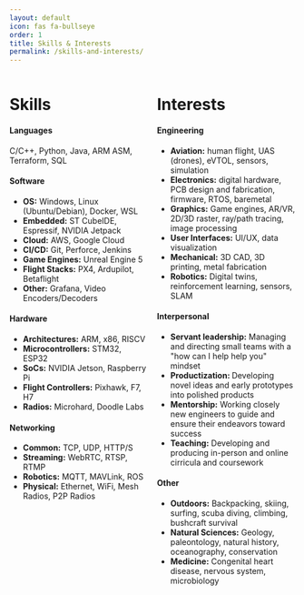 ```yaml
---
layout: default
icon: fas fa-bullseye
order: 1
title: Skills & Interests
permalink: /skills-and-interests/
---
```



<div style="display: flex; gap: 1rem;">
    <div style="flex: 1;">
        <h1>Skills</h1>
        <h4>Languages</h4>
        <span>C/C++, Python, Java, ARM ASM, Terraform, SQL</span>
        <h4>Software</h4>
        <ul>
            <li><b>OS:</b> Windows, Linux (Ubuntu/Debian), Docker, WSL</li>
            <li><b>Embedded:</b> ST CubeIDE, Espressif, NVIDIA Jetpack</li>
            <li><b>Cloud:</b> AWS, Google Cloud</li>
            <li><b>CI/CD:</b> Git, Perforce, Jenkins</li>
            <li><b>Game Engines:</b> Unreal Engine 5</li>
            <li><b>Flight Stacks:</b> PX4, Ardupilot, Betaflight</li>
            <li><b>Other:</b> Grafana, Video Encoders/Decoders</li>
        </ul>
        <h4>Hardware</h4>
        <ul>
            <li><b>Architectures:</b> ARM, x86, RISCV</li>
            <li><b>Microcontrollers:</b> STM32, ESP32</li>
            <li><b>SoCs:</b> NVIDIA Jetson, Raspberry Pi</li>
            <li><b>Flight Controllers:</b> Pixhawk, F7, H7</li>
            <li><b>Radios:</b> Microhard, Doodle Labs</li>
        </ul>
        <h4>Networking</h4>
        <ul>
            <li><b>Common:</b> TCP, UDP, HTTP/S</li>
            <li><b>Streaming:</b> WebRTC, RTSP, RTMP</li>
            <li><b>Robotics:</b> MQTT, MAVLink, ROS</li>
            <li><b>Physical:</b> Ethernet, WiFi, Mesh Radios, P2P Radios</li>
        </ul>
    </div>
    <div style="flex: 1;">
        <h1>Interests</h1>
        <h4>Engineering</h4>
        <ul>
            <li><b>Aviation:</b> human flight, UAS (drones), eVTOL, sensors, simulation</li>
            <li><b>Electronics:</b> digital hardware, PCB design and fabrication, firmware, RTOS, baremetal</li>
            <li><b>Graphics:</b> Game engines, AR/VR, 2D/3D raster, ray/path tracing, image processing</li>
            <li><b>User Interfaces:</b> UI/UX, data visualization</li>
            <li><b>Mechanical:</b> 3D CAD, 3D printing, metal fabrication</li>
            <li><b>Robotics:</b> Digital twins, reinforcement learning, sensors, SLAM</li>
        </ul>
        <h4>Interpersonal</h4>
        <ul>
            <li><b>Servant leadership:</b> Managing and directing small teams with a "how can I help help you" mindset</li>
            <li><b>Productization: </b> Developing novel ideas and early prototypes into polished products</li>
            <li><b>Mentorship:</b> Working closely new engineers to guide and ensure their endeavors toward success</li>
            <li><b>Teaching:</b> Developing and producing in-person and online cirricula and coursework</li>
        </ul>
        <h4>Other</h4>
        <ul>
            <li><b>Outdoors:</b> Backpacking, skiing, surfing, scuba diving, climbing, bushcraft survival</li>
            <li><b>Natural Sciences:</b> Geology, paleontology, natural history, oceanography, conservation</li>
            <li><b>Medicine:</b> Congenital heart disease, nervous system, microbiology</li>
        </ul>
    </div>
</div>